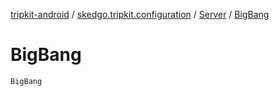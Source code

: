 [tripkit-android](../../index.md) / [skedgo.tripkit.configuration](../index.md) / [Server](index.md) / [BigBang](./-big-bang.md)

# BigBang

`BigBang`